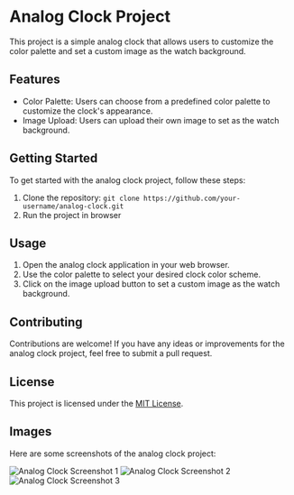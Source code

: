 # Analog Clock Project

This project is a simple analog clock that allows users to customize the color palette and set a custom image as the watch background.

## Features

- Color Palette: Users can choose from a predefined color palette to customize the clock's appearance.
- Image Upload: Users can upload their own image to set as the watch background.

## Getting Started

To get started with the analog clock project, follow these steps:

1. Clone the repository: `git clone https://github.com/your-username/analog-clock.git`
2. Run the project in browser

## Usage

1. Open the analog clock application in your web browser.
2. Use the color palette to select your desired clock color scheme.
3. Click on the image upload button to set a custom image as the watch background.

## Contributing

Contributions are welcome! If you have any ideas or improvements for the analog clock project, feel free to submit a pull request.

## License

This project is licensed under the [MIT License](LICENSE).

## Images

Here are some screenshots of the analog clock project:

![Analog Clock Screenshot 1](/path/to/screenshot1.png)
![Analog Clock Screenshot 2](/path/to/screenshot2.png)
![Analog Clock Screenshot 3](/path/to/screenshot3.png)
